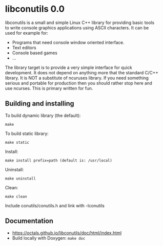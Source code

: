 libconutils 0.0
===============

libconutils is a small and simple Linux C++ library for providing
basic tools to write console graphics applications using ASCII characters.
It can be used for example for:
 * Programs that need console window oriented interface.
 * Text editors
 * Console based games
 * ...

The library target is to provide a very simple interface for quick development.
It does not depend on anything more that the standard C/C++ library.
It is NOT a substitute of ncuruses library. If you need something serious and portable
for production then you should rather stop here and use ncurses.
This is primary written for fun.

Building and installing
-----------------------
To build dynamic library (the default):

    make

To build static library:

    make static
    
Install:

    make install prefix=path (default is: /usr/local)
    
Uninstall:

    make uninstall
    
Clean:

    make clean

Include conutils/conutils.h and link with -lconutils

Documentation
-------------
* https://octals.github.io/libconutils/doc/html/index.html
* Build locally with Doxygen: `make doc`
